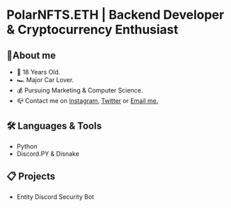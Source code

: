 <h1>PolarNFTS.ETH | Backend Developer & Cryptocurrency Enthusiast</h1>
<h2>🧠About me</h2>

<ul>
  <li>🎂 18 Years Old.</li>
  <li>🏎️ Major Car Lover.</li>
  <li>💰 Pursuing Marketing & Computer Science.</li> 
  <li>📪 Contact me on <a href="https://www.instagram.com/polarnfts/">Instagram</a>, <a href="https://twitter.com/polarnfts_eth">Twitter</a> or <a href="polarnfts@gmail.com">Email me.</a> </li>
</ul>

<h2>🛠️ Languages & Tools </h2>
<ul>
  <li>Python</li>
  <li>Discord.PY & Disnake</li>
</ul>

<h2>📋 Projects </h2>
<ul>
  <li>Entity Discord Security Bot</li>
</ul>
